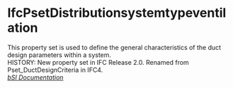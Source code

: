 IfcPsetDistributionsystemtypeventilation
========================================
This property set is used to define the general characteristics of the duct
design parameters within a system.  
HISTORY: New property set in IFC Release 2.0. Renamed from
Pset_DuctDesignCriteria in IFC4.  
[ _bSI
Documentation_](https://standards.buildingsmart.org/IFC/DEV/IFC4_2/FINAL/HTML/schema/ifcsharedbldgserviceelements/pset/pset_distributionsystemtypeventilation.htm)


